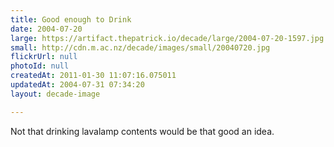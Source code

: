 ```yaml
---
title: Good enough to Drink
date: 2004-07-20
large: https://artifact.thepatrick.io/decade/large/2004-07-20-1597.jpg
small: http://cdn.m.ac.nz/decade/images/small/20040720.jpg
flickrUrl: null
photoId: null
createdAt: 2011-01-30 11:07:16.075011
updatedAt: 2004-07-31 07:34:20
layout: decade-image

---
```

Not that drinking lavalamp contents would be that good an idea.

